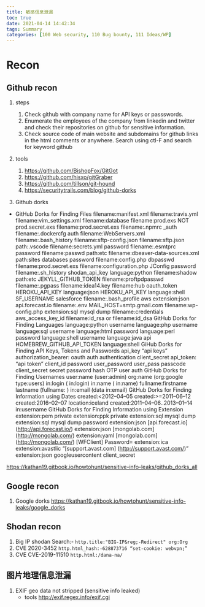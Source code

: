 ```yaml
---
title: 敏感信息泄漏
toc: true
date: 2021-04-14 14:42:34
tags: Summary
categories: [100 Web security, 110 Bug bounty, 111 Ideas/WP]
---
```


# Recon 

## Github recon

1. steps
    1. Check github with company name for API keys or passswords.
    1. Enumerate the employees of the company from linkedin and twitter and check their repositories on github for sensitive information.
    1. Check source code of main website and subdomains for github links in the html comments or anywhere. Search using ctl-F and search for keyword github

1. tools
    1. https://github.com/BishopFox/GitGot
    1. https://github.com/hisxo/gitGraber
    1. https://github.com/tillson/git-hound
    1. https://securitytrails.com/blog/github-dorks

1. Github dorks
* GitHub Dorks for Finding Files
    filename:manifest.xml
    filename:travis.yml
    filename:vim_settings.xml
    filename:database
    filename:prod.exs NOT prod.secret.exs
    filename:prod.secret.exs
    filename:.npmrc _auth
    filename:.dockercfg auth
    filename:WebServers.xml
    filename:.bash_history
    filename:sftp-config.json
    filename:sftp.json path:.vscode
    filename:secrets.yml password
    filename:.esmtprc password
    filename:passwd path:etc
    filename:dbeaver-data-sources.xml
    path:sites databases password
    filename:config.php dbpasswd
    filename:prod.secret.exs
    filename:configuration.php JConfig password
    filename:.sh_history
    shodan_api_key language:python
    filename:shadow path:etc
    JEKYLL_GITHUB_TOKEN
    filename:proftpdpasswd
    filename:.pgpass
    filename:idea14.key
    filename:hub oauth_token
    HEROKU_API_KEY language:json
    HEROKU_API_KEY language:shell
    SF_USERNAME salesforce
    filename:.bash_profile aws
    extension:json api.forecast.io
    filename:.env MAIL_HOST=smtp.gmail.com
    filename:wp-config.php
    extension:sql mysql dump
    filename:credentials aws_access_key_id
    filename:id_rsa or filename:id_dsa
GitHub Dorks for Finding Languages
    language:python username
    language:php username
    language:sql username
    language:html password
    language:perl password
    language:shell username
    language:java api
    HOMEBREW_GITHUB_API_TOKEN language:shell
GiHub Dorks for Finding API Keys, Tokens and Passwords
    api_key
    “api keys”
    authorization_bearer:
    oauth
    auth
    authentication
    client_secret
    api_token:
    “api token”
    client_id
    password
    user_password
    user_pass
    passcode
    client_secret
    secret
    password hash
    OTP
    user auth
GitHub Dorks for Finding Usernames
    user:name (user:admin)
    org:name (org:google type:users)
    in:login ( in:login)
    in:name ( in:name)
    fullname:firstname lastname (fullname: )
    in:email (data in:email)
GitHub Dorks for Finding Information using Dates
    created:<2012–04–05
    created:>=2011–06–12
    created:2016–02–07 location:iceland
    created:2011–04–06..2013–01–14  in:username
GitHub Dorks for Finding Information using Extension
    extension:pem private
    extension:ppk private
    extension:sql mysql dump
    extension:sql mysql dump password
    extension:json [api.forecast.io] (http://api.forecast.io/)
    extension:json [mongolab.com] (http://mongolab.com/)
    extension:yaml [mongolab.com] (http://mongolab.com/)
    [WFClient] Password= extension:ica
    extension:avastlic “[support.avast.com] (http://support.avast.com/)”
    extension:json googleusercontent client_secret

https://kathan19.gitbook.io/howtohunt/sensitive-info-leaks/github_dorks_all

## Google recon

1. Google dorks https://kathan19.gitbook.io/howtohunt/sensitive-info-leaks/google_dorks

## Shodan recon

1. Big IP shodan Search:-
`http.title:"BIG-IP&reg;-Redirect" org:Org`
1. CVE 2020-3452
`http.html_hash:-628873716 “set-cookie: webvpn;”`
1. CVE CVE-2019-11510
`http.html:/dana-na/`

## 图片地理信息泄漏

1. EXIF geo data not stripped (sensitive info leaked)
    * tools
      http://exif.regex.info/exif.cgi